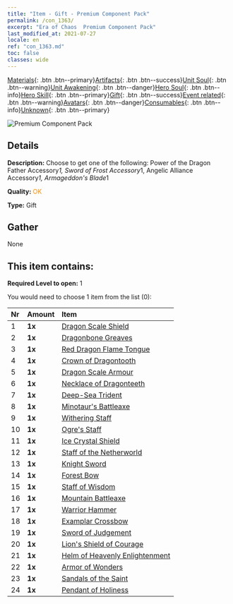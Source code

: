 ```yaml
---
title: "Item - Gift - Premium Component Pack"
permalink: /con_1363/
excerpt: "Era of Chaos  Premium Component Pack"
last_modified_at: 2021-07-27
locale: en
ref: "con_1363.md"
toc: false
classes: wide
---
```

 [Materials](/Items/){: .btn .btn--primary}[Artifacts](/Items/Artifacts/){: .btn .btn--success}[Unit Soul](/Items/UnitSoul/){: .btn .btn--warning}[Unit Awakening](/Items/UnitAwakening/){: .btn .btn--danger}[Hero Soul](/Items/HeroSoul/){: .btn .btn--info}[Hero Skill](/Items/HeroSkill/){: .btn .btn--primary}[Gift](/Items/Gift/){: .btn .btn--success}[Event related](/Items/Events/){: .btn .btn--warning}[Avatars](/Items/Avatars/){: .btn .btn--danger}[Consumables](/Items/Consumables/){: .btn .btn--info}[Unknown](/Items/Unknown/){: .btn .btn--primary}

 ![Premium Component Pack](/images/t/i_907046.png)

## Details
 **Description:** Choose to get one of the following: Power of the Dragon Father Accessory*1, Sword of Frost Accessory*1, Angelic Alliance Accessory*1, Armageddon's Blade*1

 **Quality:** <span style="color: #FF8C00">OK</span>

 **Type:** Gift

## Gather

  None

## This item contains:

 **Required Level to open:** 1

 You would need to choose 1 item from the list (0):

  | Nr | Amount |     Item    |
  |:---|:-------|:------------|
  | 1 |  **1x** | [Dragon Scale Shield](/Items/art_144/) |  | 
  | 2 |  **1x** | [Dragonbone Greaves](/Items/art_145/) |  | 
  | 3 |  **1x** | [Red Dragon Flame Tongue](/Items/art_146/) |  | 
  | 4 |  **1x** | [Crown of Dragontooth](/Items/art_147/) |  | 
  | 5 |  **1x** | [Dragon Scale Armour](/Items/art_148/) |  | 
  | 6 |  **1x** | [Necklace of Dragonteeth](/Items/art_149/) |  | 
  | 7 |  **1x** | [Deep-Sea Trident](/Items/art_160/) |  | 
  | 8 |  **1x** | [Minotaur's Battleaxe](/Items/art_161/) |  | 
  | 9 |  **1x** | [Withering Staff](/Items/art_162/) |  | 
  | 10 |  **1x** | [Ogre's Staff](/Items/art_163/) |  | 
  | 11 |  **1x** | [Ice Crystal Shield](/Items/art_164/) |  | 
  | 12 |  **1x** | [Staff of the Netherworld](/Items/art_165/) |  | 
  | 13 |  **1x** | [Knight Sword](/Items/art_166/) |  | 
  | 14 |  **1x** | [Forest Bow](/Items/art_167/) |  | 
  | 15 |  **1x** | [Staff of Wisdom](/Items/art_168/) |  | 
  | 16 |  **1x** | [Mountain Battleaxe](/Items/art_169/) |  | 
  | 17 |  **1x** | [Warrior Hammer](/Items/art_170/) |  | 
  | 18 |  **1x** | [Examplar Crossbow](/Items/art_171/) |  | 
  | 19 |  **1x** | [Sword of Judgement](/Items/art_150/) |  | 
  | 20 |  **1x** | [Lion's Shield of Courage](/Items/art_151/) |  | 
  | 21 |  **1x** | [Helm of Heavenly Enlightenment](/Items/art_152/) |  | 
  | 22 |  **1x** | [Armor of Wonders](/Items/art_153/) |  | 
  | 23 |  **1x** | [Sandals of the Saint](/Items/art_154/) |  | 
  | 24 |  **1x** | [Pendant of Holiness](/Items/art_155/) |  | 
